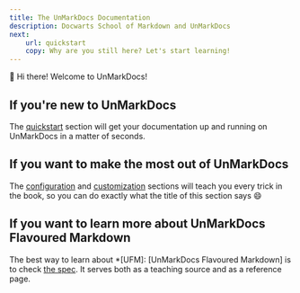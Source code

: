 ```yaml
---
title: The UnMarkDocs Documentation
description: Docwarts School of Markdown and UnMarkDocs
next: 
    url: quickstart
    copy: Why are you still here? Let's start learning!
---
```


:wave: Hi there! Welcome to UnMarkDocs!

## If you're new to UnMarkDocs
The [quickstart](quickstart) section will get your documentation up and running on UnMarkDocs in a matter of seconds.

## If you want to make the most out of UnMarkDocs
The [configuration](configuring) and [customization](customizing) sections will teach you every trick in the book, so you can do exactly what the title of this section says :smile:

## If you want to learn more about UnMarkDocs Flavoured Markdown
The best way to learn about *[UFM]: [UnMarkDocs Flavoured Markdown] is to check [the spec](https://spec.unmarkdocs.co). It serves both as a teaching source and as a reference page.